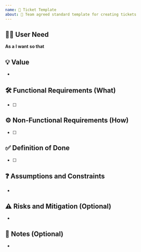 ```yaml
---
name: 🎫 Ticket Template
about: 🤝 Team agreed standard template for creating tickets
---
```


## 🧑‍💼 User Need
<!-- Describe the user need using the standard user story format -->

**As a**
**I want**
**so that**

## 💡 Value
<!-- Describe the business or user value of delivering this story -->

- 

## 🛠️ Functional Requirements (What)
<!-- What should the system do? List clear, testable functions or behaviours -->

- [ ] 

## ⚙️ Non-Functional Requirements (How)
<!-- How should the system behave? Think performance, reliability, scalability, security, etc. -->

- [ ] 

## ✅ Definition of Done
<!-- What conditions must be met before this story is considered complete -->

- [ ] 

## ❓ Assumptions and Constraints
<!-- Note any assumptions being made or constraints that might limit implementation -->

-   

## ⚠️ Risks and Mitigation (Optional)
<!-- Identify risks and how they will be mitigated -->

- 

## 📝 Notes (Optional)
<!-- Add any extra context, links, discussions, or implementation ideas -->

- 
